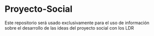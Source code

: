 # Proyecto-Social
Este repositorio será usado exclusivamente para el uso de información sobre el desarrollo de las ideas del proyecto social con los LDR 
